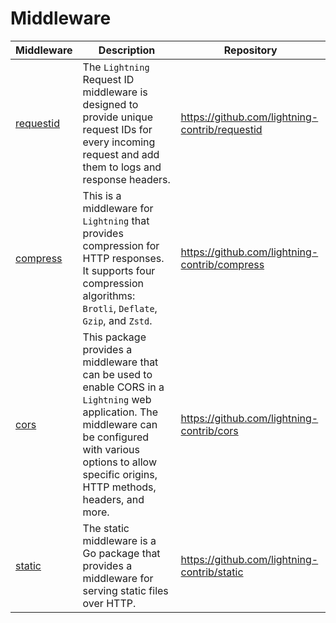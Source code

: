 # Middleware


| Middleware | Description | Repository |
| ----- | ----- |-----|
| [requestid](./requestid.md)| The `Lightning` Request ID middleware is designed to provide unique request IDs for every incoming request and add them to logs and response headers. |https://github.com/lightning-contrib/requestid|
| [compress](./compress.md)|This is a middleware for `Lightning` that provides compression for HTTP responses. It supports four compression algorithms: `Brotli`, `Deflate`, `Gzip`, and `Zstd`.|https://github.com/lightning-contrib/compress|
| [cors](./cors.md)|This package provides a middleware that can be used to enable CORS in a `Lightning` web application. The middleware can be configured with various options to allow specific origins, HTTP methods, headers, and more.|https://github.com/lightning-contrib/cors|
| [static](./static.md)|The static middleware is a Go package that provides a middleware for serving static files over HTTP.|https://github.com/lightning-contrib/static|